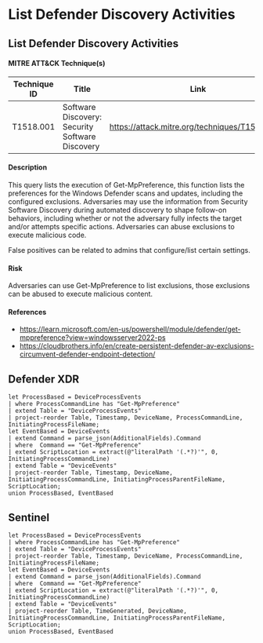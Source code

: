# List Defender Discovery Activities

## List Defender Discovery Activities

#### MITRE ATT&CK Technique(s)

| Technique ID | Title    | Link    |
| ---  | --- | --- |
| T1518.001 | Software Discovery: Security Software Discovery| https://attack.mitre.org/techniques/T1518/001/ |

#### Description
This query lists the execution of Get-MpPreference, this function lists the preferences for the Windows Defender scans and updates, including the configured exclusions. Adversaries may use the information from Security Software Discovery during automated discovery to shape follow-on behaviors, including whether or not the adversary fully infects the target and/or attempts specific actions. Adversaries can abuse exclusions to execute malicious code. 

False positives can be related to admins that configure/list certain settings.

#### Risk
Adversaries can use Get-MpPreference to list exclusions, those exclusions can be abused to execute malicious content.

#### References
- https://learn.microsoft.com/en-us/powershell/module/defender/get-mppreference?view=windowsserver2022-ps
- https://cloudbrothers.info/en/create-persistent-defender-av-exclusions-circumvent-defender-endpoint-detection/

## Defender XDR
```KQL
let ProcessBased = DeviceProcessEvents
| where ProcessCommandLine has "Get-MpPreference"
| extend Table = "DeviceProcessEvents"
| project-reorder Table, Timestamp, DeviceName, ProcessCommandLine, InitiatingProcessFileName;
let EventBased = DeviceEvents
| extend Command = parse_json(AdditionalFields).Command
| where  Command == "Get-MpPreference"
| extend ScriptLocation = extract(@"literalPath '(.*?)'", 0, InitiatingProcessCommandLine)
| extend Table = "DeviceEvents"
| project-reorder Table, Timestamp, DeviceName, InitiatingProcessCommandLine, InitiatingProcessParentFileName, ScriptLocation;
union ProcessBased, EventBased
```
## Sentinel
```KQL
let ProcessBased = DeviceProcessEvents
| where ProcessCommandLine has "Get-MpPreference"
| extend Table = "DeviceProcessEvents"
| project-reorder Table, Timestamp, DeviceName, ProcessCommandLine, InitiatingProcessFileName;
let EventBased = DeviceEvents
| extend Command = parse_json(AdditionalFields).Command
| where  Command == "Get-MpPreference"
| extend ScriptLocation = extract(@"literalPath '(.*?)'", 0, InitiatingProcessCommandLine)
| extend Table = "DeviceEvents"
| project-reorder Table, TimeGenerated, DeviceName, InitiatingProcessCommandLine, InitiatingProcessParentFileName, ScriptLocation;
union ProcessBased, EventBased
```
